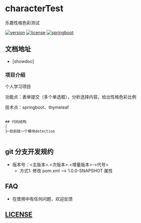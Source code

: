 # characterTest
乐嘉性格色彩测试

[![version](https://img.shields.io/badge/version-1.0.0-blueviolet.svg)](https://git.baozun.com/bz-business-mid-center/pim-center)
[![license](https://img.shields.io/badge/license-MIT-ff69b4.svg)](https://mit-license.org/license.html)
[![springboot](https://img.shields.io/badge/springboot-2.3.0.RELEASE-orange.svg)](https://spring.io/projects/spring-boot)


## 文档地址
- [showdoc]


### 项目介绍

个人学习项目

功能点：表单提交（多个单选框），分析选择内容，给出性格色彩比例
    
技术点：springboot、thymeleaf 
	
```

## 代码结构
│
├─目前就一个模块detection


```


## git 分支开发规约

- 版本号：<主版本>.<次版本>.<增量版本>-<代号>
   -  方式1: 修改 pom.xml --> <revision>1.0.0-SNAPSHOT</revision> 属性
   
   
## FAQ
- 在使用中有任何问题，欢迎反馈


## [LICENSE](LICENSE)
